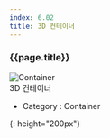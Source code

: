 ```yaml
---
index: 6.02
title: 3D 컨테이너
---
```

<h3 id="threed-컨테이너">{{page.title}}</h3>

![Container][Container-02]  
3D 컨테이너


- Category : Container

[Container-02]: {{site.baseurl}}/assets/components/Container-02.png
{: height="200px"}
